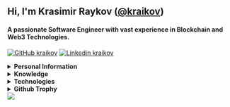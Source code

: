 ## Hi, I'm Krasimir Raykov ([@kraikov](https://github.com/kraikov))

#### A passionate Software Engineer with vast experience in Blockchain and Web3 Technologies.

[![GitHub kraikov](https://img.shields.io/github/followers/kraikov?label=follow&style=social&cacheSeconds=86400)](https://github.com/kraikov)
[![Linkedin kraikov](https://img.shields.io/badge/-Linkedin-blue?style=flat-square&logo=Linkedin&logoColor=white&link=https://www.linkedin.com/in/krasimir-raykov-85ab63b4&cacheSeconds=864000)](https://www.linkedin.com/in/krasimir-raykov-85ab63b4)


<details>
<summary>
  <b>Personal Information</b>
</summary><br>
  
**Name:** Krasimir Raykov (Kras)

**Location:** Sofia, Bulgaria

**Languages:**

- Bulgarian (Native)

- English (Intermediate)

</details>

<details>
<summary>
  <b>Knowledge</b>
</summary>

- Blockchain & Web3
- Back-end Development
- Front-end Development
- Infrastructure and Cloud Service
- Algorithms and Data Structures
- Software development process

</details>

<details>
<summary>
  <b>Technologies</b>
</summary>
  
- **Advanced:** Solidity, Go, JavaScript/Typescript, Java, React, Vue, Web3

- **Intermediate:** Rust, Haskell, C++

</details>

<details>
<summary>
  <b>Github Trophy</b>
</summary>
  
![trophy](https://github-profile-trophy.vercel.app/?username=kraikov&theme=onedark&column=8)

</details>

<img align="center" src="https://github-readme-stats.vercel.app/api?username=kraikov&show_icons=true&theme=blue-green&hide=stars&hide_title=true&line_height=26" />
